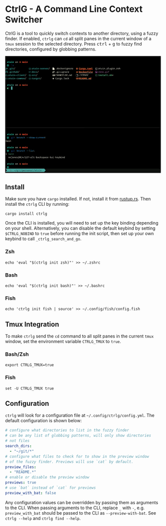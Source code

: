 # CtrlG - A Command Line Context Switcher

CtrlG is a tool to quickly switch contexts to another directory, using a fuzzy finder.
If enabled, `ctrlg` can `cd` all split panes in the current window of a `tmux` session
to the selected directory. Press <kbd>ctrl</kbd> + <kbd>g</kbd> to fuzzy find directories,
configured by globbing patterns.

![demo](https://github.com/mrjones2014/ctrlg/raw/master/demo.gif)

## Install

Make sure you have `cargo` installed. If not, install it from [rustup.rs](https://rustup.rs).
Then install the `ctrlg` CLI by running:

```
cargo install ctrlg
```

Once the CLI is installed, you will need to set up the key binding depending on your shell.
Alternatively, you can disable the default keybind by setting `$CTRLG_NOBIND` to `true`
before running the init script, then set up your own keybind to call `_ctrlg_search_and_go`.

### Zsh

```
echo 'eval "$(ctrlg init zsh)"' >> ~/.zshrc
``````

### Bash

```
echo 'eval "$(ctrlg init bash)"' >> ~/.bashrc
```

### Fish

```
echo 'ctrlg init fish | source' >> ~/.config/fish/config.fish
```

## Tmux Integration

To make `ctrlg` send the `cd` command to all split panes in the current `tmux`
window, set the environment variable `CTRLG_TMUX` to `true`.

### Bash/Zsh

```
export CTRLG_TMUX=true
```

### Fish

```
set -U CTRLG_TMUX true
```

## Configuration

`ctrlg` will look for a configuration file at `~/.config/ctrlg/config.yml`. The default
configuration is shown below:

```yaml
# configure what directories to list in the fuzzy finder
# can be any list of globbing patterns, will only show directories
# not files
search_dirs:
  - "~/git/*"
# configure what files to check for to show in the preview window
# of the fuzzy finder. Previews will use `cat` by default.
preview_files:
  - "README.*"
# enable or disable the preview window
previews: true
# use `bat` instead of `cat` for previews
preview_with_bat: false
```

Any configuration values can be overridden by passing them as arguments to the CLI.
When passing arguments to the CLI, replace `_` with `-`, e.g. `preview_with_bat`
should be passed to the CLI as `--preview-with-bat`.
See `ctrlg --help` and `ctrlg find --help`.

